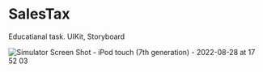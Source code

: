 # SalesTax
Educatianal task. UIKit, Storyboard

![Simulator Screen Shot - iPod touch (7th generation) - 2022-08-28 at 17 52 03](https://user-images.githubusercontent.com/40612180/187081717-882bdac4-be68-4dde-8a5c-456872821f0b.png)
